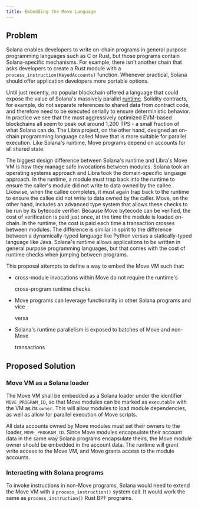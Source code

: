 ```yaml
---
title: Embedding the Move Language
---
```


## Problem

Solana enables developers to write on-chain programs in general purpose programming languages such as C or Rust, but those programs contain Solana-specific mechanisms. For example, there isn't another chain that asks developers to create a Rust module with a `process_instruction(KeyedAccounts)` function. Whenever practical, Solana should offer application developers more portable options.

Until just recently, no popular blockchain offered a language that could expose the value of Solana's massively parallel [runtime](../validator/runtime.md). Solidity contracts, for example, do not separate references to shared data from contract code, and therefore need to be executed serially to ensure deterministic behavior. In practice we see that the most aggressively optimized EVM-based blockchains all seem to peak out around 1,200 TPS - a small fraction of what Solana can do. The Libra project, on the other hand, designed an on-chain programming language called Move that is more suitable for parallel execution. Like Solana's runtime, Move programs depend on accounts for all shared state.

The biggest design difference between Solana's runtime and Libra's Move VM is how they manage safe invocations between modules. Solana took an operating systems approach and Libra took the domain-specific language approach. In the runtime, a module must trap back into the runtime to ensure the caller's module did not write to data owned by the callee. Likewise, when the callee completes, it must again trap back to the runtime to ensure the callee did not write to data owned by the caller. Move, on the other hand, includes an advanced type system that allows these checks to be run by its bytecode verifier. Because Move bytecode can be verified, the cost of verification is paid just once, at the time the module is loaded on-chain. In the runtime, the cost is paid each time a transaction crosses between modules. The difference is similar in spirit to the difference between a dynamically-typed language like Python versus a statically-typed language like Java. Solana's runtime allows applications to be written in general purpose programming languages, but that comes with the cost of runtime checks when jumping between programs.

This proposal attempts to define a way to embed the Move VM such that:

- cross-module invocations within Move do not require the runtime's

  cross-program runtime checks

- Move programs can leverage functionality in other Solana programs and vice

  versa

- Solana's runtime parallelism is exposed to batches of Move and non-Move

  transactions

## Proposed Solution

### Move VM as a Solana loader

The Move VM shall be embedded as a Solana loader under the identifier `MOVE_PROGRAM_ID`, so that Move modules can be marked as `executable` with the VM as its `owner`. This will allow modules to load module dependencies, as well as allow for parallel execution of Move scripts.

All data accounts owned by Move modules must set their owners to the loader, `MOVE_PROGRAM_ID`. Since Move modules encapsulate their account data in the same way Solana programs encapsulate theirs, the Move module owner should be embedded in the account data. The runtime will grant write access to the Move VM, and Move grants access to the module accounts.

### Interacting with Solana programs

To invoke instructions in non-Move programs, Solana would need to extend the Move VM with a `process_instruction()` system call. It would work the same as `process_instruction()` Rust BPF programs.

